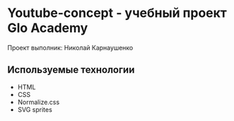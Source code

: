 # Youtube-concept - учебный проект Glo Academy
Проект выполник: Николай Карнаушенко

## Используемые технологии
- HTML
- CSS
- Normalize.css
- SVG sprites
